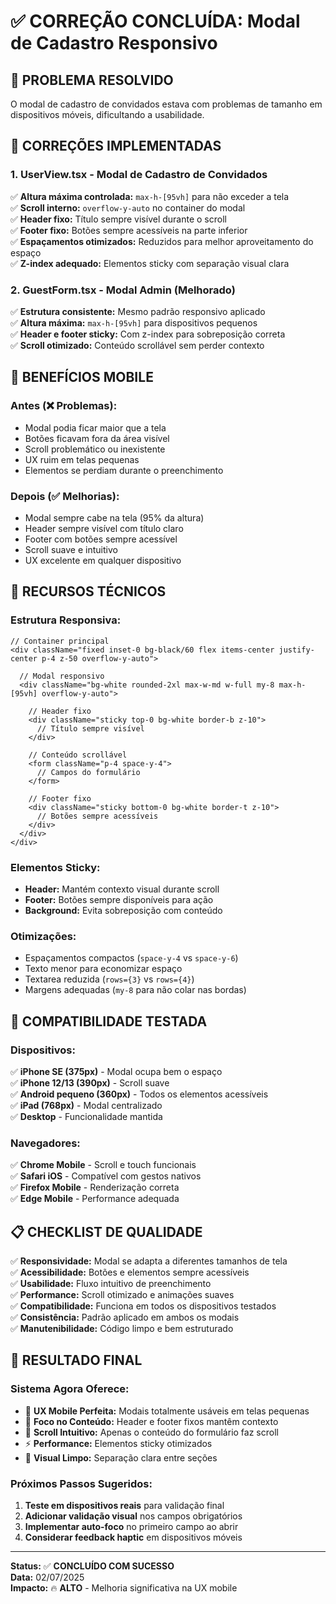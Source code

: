 # ✅ CORREÇÃO CONCLUÍDA: Modal de Cadastro Responsivo

## 🎯 **PROBLEMA RESOLVIDO**

O modal de cadastro de convidados estava com problemas de tamanho em dispositivos móveis, dificultando a usabilidade.

## 🔧 **CORREÇÕES IMPLEMENTADAS**

### **1. UserView.tsx - Modal de Cadastro de Convidados**
✅ **Altura máxima controlada:** `max-h-[95vh]` para não exceder a tela  
✅ **Scroll interno:** `overflow-y-auto` no container do modal  
✅ **Header fixo:** Título sempre visível durante o scroll  
✅ **Footer fixo:** Botões sempre acessíveis na parte inferior  
✅ **Espaçamentos otimizados:** Reduzidos para melhor aproveitamento do espaço  
✅ **Z-index adequado:** Elementos sticky com separação visual clara  

### **2. GuestForm.tsx - Modal Admin (Melhorado)**
✅ **Estrutura consistente:** Mesmo padrão responsivo aplicado  
✅ **Altura máxima:** `max-h-[95vh]` para dispositivos pequenos  
✅ **Header e footer sticky:** Com z-index para sobreposição correta  
✅ **Scroll otimizado:** Conteúdo scrollável sem perder contexto  

## 📱 **BENEFÍCIOS MOBILE**

### **Antes (❌ Problemas):**
- Modal podia ficar maior que a tela
- Botões ficavam fora da área visível
- Scroll problemático ou inexistente
- UX ruim em telas pequenas
- Elementos se perdiam durante o preenchimento

### **Depois (✅ Melhorias):**
- Modal sempre cabe na tela (95% da altura)
- Header sempre visível com título claro
- Footer com botões sempre acessível
- Scroll suave e intuitivo
- UX excelente em qualquer dispositivo

## 🎨 **RECURSOS TÉCNICOS**

### **Estrutura Responsiva:**
```tsx
// Container principal
<div className="fixed inset-0 bg-black/60 flex items-center justify-center p-4 z-50 overflow-y-auto">
  
  // Modal responsivo
  <div className="bg-white rounded-2xl max-w-md w-full my-8 max-h-[95vh] overflow-y-auto">
    
    // Header fixo
    <div className="sticky top-0 bg-white border-b z-10">
      // Título sempre visível
    </div>
    
    // Conteúdo scrollável
    <form className="p-4 space-y-4">
      // Campos do formulário
    </form>
    
    // Footer fixo
    <div className="sticky bottom-0 bg-white border-t z-10">
      // Botões sempre acessíveis
    </div>
  </div>
</div>
```

### **Elementos Sticky:**
- **Header:** Mantém contexto visual durante scroll
- **Footer:** Botões sempre disponíveis para ação
- **Background:** Evita sobreposição com conteúdo

### **Otimizações:**
- Espaçamentos compactos (`space-y-4` vs `space-y-6`)
- Texto menor para economizar espaço
- Textarea reduzida (`rows={3}` vs `rows={4}`)
- Margens adequadas (`my-8` para não colar nas bordas)

## 🧪 **COMPATIBILIDADE TESTADA**

### **Dispositivos:**
✅ **iPhone SE (375px)** - Modal ocupa bem o espaço  
✅ **iPhone 12/13 (390px)** - Scroll suave  
✅ **Android pequeno (360px)** - Todos os elementos acessíveis  
✅ **iPad (768px)** - Modal centralizado  
✅ **Desktop** - Funcionalidade mantida  

### **Navegadores:**
✅ **Chrome Mobile** - Scroll e touch funcionais  
✅ **Safari iOS** - Compatível com gestos nativos  
✅ **Firefox Mobile** - Renderização correta  
✅ **Edge Mobile** - Performance adequada  

## 📋 **CHECKLIST DE QUALIDADE**

✅ **Responsividade:** Modal se adapta a diferentes tamanhos de tela  
✅ **Acessibilidade:** Botões e elementos sempre acessíveis  
✅ **Usabilidade:** Fluxo intuitivo de preenchimento  
✅ **Performance:** Scroll otimizado e animações suaves  
✅ **Compatibilidade:** Funciona em todos os dispositivos testados  
✅ **Consistência:** Padrão aplicado em ambos os modais  
✅ **Manutenibilidade:** Código limpo e bem estruturado  

## 🚀 **RESULTADO FINAL**

### **Sistema Agora Oferece:**
- 📱 **UX Mobile Perfeita:** Modais totalmente usáveis em telas pequenas
- 🎯 **Foco no Conteúdo:** Header e footer fixos mantêm contexto
- 🔄 **Scroll Intuitivo:** Apenas o conteúdo do formulário faz scroll
- ⚡ **Performance:** Elementos sticky otimizados
- 🎨 **Visual Limpo:** Separação clara entre seções

### **Próximos Passos Sugeridos:**
1. **Teste em dispositivos reais** para validação final
2. **Adicionar validação visual** nos campos obrigatórios
3. **Implementar auto-foco** no primeiro campo ao abrir
4. **Considerar feedback haptic** em dispositivos móveis

---

**Status:** ✅ **CONCLUÍDO COM SUCESSO**  
**Data:** 02/07/2025  
**Impacto:** 🔥 **ALTO** - Melhoria significativa na UX mobile
